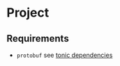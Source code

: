 # Project

## Requirements

- `protobuf` see [tonic dependencies](https://github.com/hyperium/tonic#dependencies)